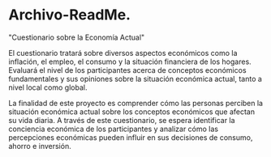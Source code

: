 # Archivo-ReadMe.
"Cuestionario sobre la Economía Actual"

El cuestionario tratará sobre diversos aspectos económicos como la inflación, el empleo, el consumo y la situación financiera de los hogares. Evaluará el nivel de los participantes acerca de conceptos económicos fundamentales y sus opiniones sobre la situación económica actual, tanto a nivel local como global.

La finalidad de este proyecto es comprender cómo las personas perciben la situación económica actual sobre los conceptos económicos que afectan su vida diaria. A través de este cuestionario, se espera identificar la conciencia económica de los participantes y analizar cómo las percepciones económicas pueden influir en sus decisiones de consumo, ahorro e inversión. 
